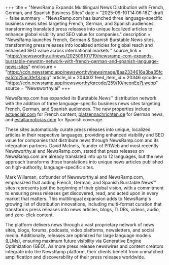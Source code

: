 +++
title = "NewsRamp Expands Multilingual News Distribution with French, German, and Spanish Business Sites"
date = "2025-09-10T14:06:16Z"
draft = false
summary = "NewsRamp.com has launched three language-specific business news sites targeting French, German, and Spanish audiences, transforming translated press releases into unique localized articles to enhance global visibility and SEO value for companies."
description = "NewsRamp launches French, German & Spanish Burstable.News sites, transforming press releases into localized articles for global reach and enhanced SEO value across international markets."
source_link = "https://newsworthy.ai/news/202509101719/newsramp-com-expands-burstable-newstm-network-with-french-german-and-spanish-language-news-sites"
enclosure = "https://cdn.newsramp.app/newsworthy/newsimage/8aa2334616a3ba35fcea52c25ac3fef3.png"
article_id = 204402
feed_item_id = 20346
qrcode = "https://cdn.newsramp.app/newsworthy/qrcode/259/10/neonEq7j.webp"
source = "Newsworthy.ai"
+++

<p>NewsRamp.com has expanded its Burstable.News™ distribution network with the addition of three language-specific business news sites targeting French, German, and Spanish audiences. The new properties include <a href="https://actueclair.com" rel="nofollow" target="_blank">actueclair.com</a> for French content, <a href="https://platzennachrichten.de" rel="nofollow" target="_blank">platzennachrichten.de</a> for German news, and <a href="https://estallarnoticias.com" rel="nofollow" target="_blank">estallarnoticias.com</a> for Spanish coverage.</p><p>These sites automatically curate press releases into unique, localized articles in their respective languages, providing enhanced visibility and SEO value for companies that distribute news through NewsRamp.com and its integration partners. David McInnis, founder of PRWeb and most recently Newsworthy.ai and NewsRamp.com, stated that press releases on NewsRamp.com are already translated into up to 12 languages, but the new approach transforms those translations into unique news articles published on high-authority, language-specific sites.</p><p>Mark Willaman, cofounder of Newsworthy.ai and NewsRamp.com, emphasized that adding French, German, and Spanish Burstable.News™ sites represents just the beginning of their global vision, with a commitment to ensuring press releases get discovered, read, and acted upon in every market that matters. This multilingual expansion adds to NewsRamp's growing list of distribution innovations, including multi-format curation that transforms press releases into news articles, blogs, TLDRs, videos, audio, and zero-click content.</p><p>The platform delivers news through a vast proprietary network of news sites, blogs, forums, podcasts, video platforms, newsletters, and social media. Additionally, releases are optimized for large language models (LLMs), ensuring maximum future visibility via Generative Engine Optimization (GEO). As more press release newswires and content creators integrate into the NewsRamp platform, their clients benefit from unmatched amplification and discoverability of their press releases worldwide.</p>